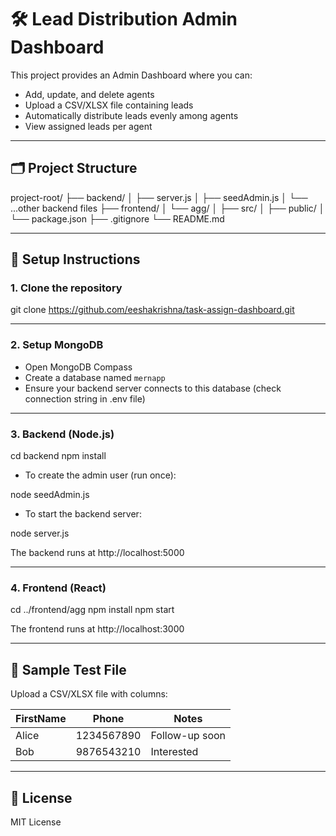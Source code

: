 # 🛠️ Lead Distribution Admin Dashboard

This project provides an Admin Dashboard where you can:

- Add, update, and delete agents
- Upload a CSV/XLSX file containing leads
- Automatically distribute leads evenly among agents
- View assigned leads per agent

---

## 🗂️ Project Structure

project-root/
├── backend/
│   ├── server.js
│   ├── seedAdmin.js
│   └── ...other backend files
├── frontend/
│   └── agg/
│       ├── src/
│       ├── public/
│       └── package.json
├── .gitignore
└── README.md

---

## 🚀 Setup Instructions

### 1. Clone the repository

git clone https://github.com/eeshakrishna/task-assign-dashboard.git

---

### 2. Setup MongoDB

- Open MongoDB Compass
- Create a database named `mernapp`
- Ensure your backend server connects to this database (check connection string in .env file)

---

### 3. Backend (Node.js)

cd backend
npm install

- To create the admin user (run once):

node seedAdmin.js

- To start the backend server:

node server.js

The backend runs at http://localhost:5000

---

### 4. Frontend (React)

cd ../frontend/agg
npm install
npm start

The frontend runs at http://localhost:3000

---

## 🧪 Sample Test File

Upload a CSV/XLSX file with columns:

| FirstName | Phone      | Notes          |
|-----------|------------|----------------|
| Alice     | 1234567890 | Follow-up soon |
| Bob       | 9876543210 | Interested     |

---


## 📄 License

MIT License
